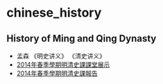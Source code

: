 # chinese_history
## History of Ming and Qing Dynasty
* 孟森 《明史讲义》 《清史讲义》
* [2014年春季學期明清史課課堂展示](http://media.leidenschaft.cn/university_articles/书评展示.ppt)
* [2014年春季學期明清史課報告](http://media.leidenschaft.cn/university_articles/这将是谁人之天下书评.doc)
